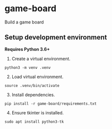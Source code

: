 # game-board
Build a game board

## Setup development environment
__Requires Python 3.6+__

1. Create a virtual environment. 
```
python3 -m venv .venv
```
2. Load virtual environment.
```
source .venv/bin/activate
```
3. Install dependencies.
```
pip install -r game-board/requirements.txt
```
4. Ensure tkinter is installed.
```
sudo apt install python3-tk
```